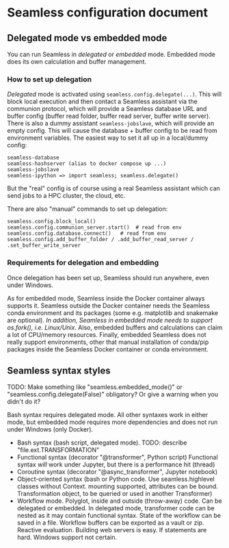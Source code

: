 # Seamless configuration document

## Delegated mode vs embedded mode

You can run Seamless in *delegated* or *embedded* mode. Embedded mode does its own calculation and buffer management.

### How to set up delegation

*Delegated* mode is activated using `seamless.config.delegate(...)`.  This will block local execution and then contact a Seamless assistant via the communion protocol, which will provide a Seamless database URL and buffer config (buffer read folder, buffer read server, buffer write server). There is also a dummy assistant `seamless-jobslave`, which will provide an empty config. This will cause the database + buffer config to be read from environment variables.
The easiest way to set it all up in a local/dummy config:
```
seamless-database
seamless-hashserver (alias to docker compose up ...)
seamless-jobslave
seamless-ipython => import seamless; seamless.delegate()
```

But the "real" config is of course using a real Seamless assistant which can send jobs to a HPC cluster, the cloud, etc.

There are also "manual" commands to set up delegation:

```
seamless.config.block_local()
seamless.config.communion_server.start()  # read from env
seamless.config.database.connect()   # read from env
seamless.config.add_buffer_folder / .add_buffer_read_server / .set_buffer_write_server
```

### Requirements for delegation and embedding

Once delegation has been set up, Seamless should run anywhere, even under Windows.

As for embedded mode, Seamless inside the Docker container always supports it. Seamless outside the Docker container needs the Seamless conda environment and its packages (some e.g. matplotlib and snakemake are optional). *In addition, Seamless in embedded mode needs to support os.fork(), i.e. Linux/Unix*. Also, embedded buffers and calculations can claim a lot of CPU/memory resources. Finally, embedded Seamless does not really support environments, other that manual installation of conda/pip packages inside the Seamless Docker container or conda environment.

## Seamless syntax styles

TODO: Make something like "seamless.embedded_mode()" or "seamless.config.delegate(False)" obligatory? Or give a warning when you didn't do it?

Bash syntax requires delegated mode. All other syntaxes work in either mode, but embedded mode requires more dependencies and does not run under Windows (only Docker).
- Bash syntax (bash script, delegated mode). TODO: describe "file.ext.TRANSFORMATION"
- Functional syntax (decorator "@transformer", Python script)
Functional syntax *will* work under Jupyter, but there is a performance hit (thread)
- Coroutine syntax (decorator "@async_transformer", Jupyter notebook)
- Object-oriented syntax (bash or Python code. Use seamless.highlevel classes without Context. mounting supported, attributes can be bound. Transformation object, to be queried or used in another Transformer)
- Workflow mode. Polyglot, inside and outside (throw-away) code. Can be delegated or embedded. In delegated mode, transformer code can be nested as it may contain functional syntax. State of the workflow can be saved in a file. Workflow buffers can be exported as a vault or zip. Reactive evaluation. Building web servers is easy. If statements are hard. Windows support not certain.